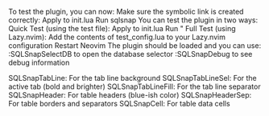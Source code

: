 To test the plugin, you can now:
Make sure the symbolic link is created correctly:
Apply to init.lua
Run
sqlsnap
You can test the plugin in two ways:
Quick Test (using the test file):
Apply to init.lua
Run
"
Full Test (using Lazy.nvim):
Add the contents of test_config.lua to your Lazy.nvim configuration
Restart Neovim
The plugin should be loaded and you can use:
:SQLSnapSelectDB to open the database selector
:SQLSnapDebug to see debug information

SQLSnapTabLine: For the tab line background
SQLSnapTabLineSel: For the active tab (bold and brighter)
SQLSnapTabLineFill: For the tab line separator
SQLSnapHeader: For table headers (blue-ish color)
SQLSnapHeaderSep: For table borders and separators
SQLSnapCell: For table data cells
